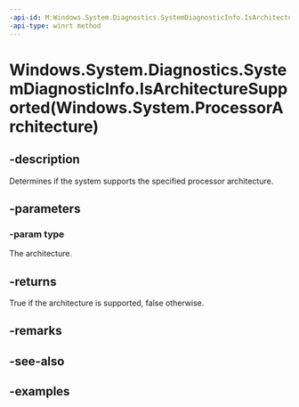 ```yaml
---
-api-id: M:Windows.System.Diagnostics.SystemDiagnosticInfo.IsArchitectureSupported(Windows.System.ProcessorArchitecture)
-api-type: winrt method
---
```


# Windows.System.Diagnostics.SystemDiagnosticInfo.IsArchitectureSupported(Windows.System.ProcessorArchitecture)

<!--
public static bool IsArchitectureSupported (Windows.System.ProcessorArchitecture type);
-->


## -description

Determines if the system supports the specified processor architecture.

## -parameters

### -param type

The architecture.

## -returns

True if the architecture is supported, false otherwise.

## -remarks

## -see-also

## -examples


